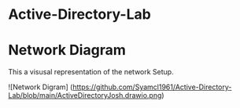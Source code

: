# Active-Directory-Lab

# Network Diagram

This a visusal representation of the network Setup.


![Network Digram] (https://github.com/Syamcl1961/Active-Directory-Lab/blob/main/ActiveDirectoryJosh.drawio.png) 
